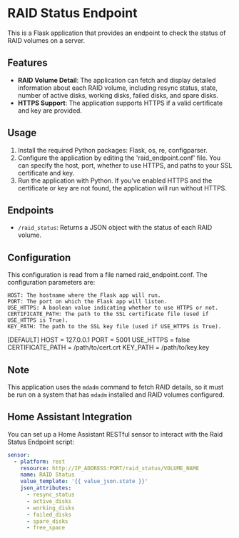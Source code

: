 # RAID Status Endpoint

This is a Flask application that provides an endpoint to check the status of RAID volumes on a server.

## Features

- **RAID Volume Detail**: The application can fetch and display detailed information about each RAID volume, including resync status, state, number of active disks, working disks, failed disks, and spare disks.
- **HTTPS Support**: The application supports HTTPS if a valid certificate and key are provided.

## Usage

1. Install the required Python packages: Flask, os, re, configparser.
2. Configure the application by editing the 'raid_endpoint.conf' file. You can specify the host, port, whether to use HTTPS, and paths to your SSL certificate and key.
3. Run the application with Python. If you've enabled HTTPS and the certificate or key are not found, the application will run without HTTPS.

## Endpoints

- `/raid_status`: Returns a JSON object with the status of each RAID volume.

## Configuration

This configuration is read from a file named raid_endpoint.conf. The configuration parameters are:

    HOST: The hostname where the Flask app will run.
    PORT: The port on which the Flask app will listen.
    USE_HTTPS: A boolean value indicating whether to use HTTPS or not.
    CERTIFICATE_PATH: The path to the SSL certificate file (used if USE_HTTPS is True).
    KEY_PATH: The path to the SSL key file (used if USE_HTTPS is True).


[DEFAULT]
HOST = 127.0.0.1
PORT = 5001
USE_HTTPS = false
CERTIFICATE_PATH = /path/to/cert.crt
KEY_PATH = /path/to/key.key

## Note

This application uses the `mdadm` command to fetch RAID details, so it must be run on a system that has `mdadm` installed and RAID volumes configured.

## Home Assistant Integration

You can set up a Home Assistant RESTful sensor to interact with the Raid Status Endpoint script:

```yaml
sensor:
  - platform: rest
    resource: http://IP_ADDRESS:PORT/raid_status/VOLUME_NAME
    name: RAID Status
    value_template: '{{ value_json.state }}'
    json_attributes:
      - resync_status
      - active_disks
      - working_disks
      - failed_disks
      - spare_disks
      - free_space
```
